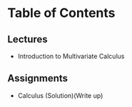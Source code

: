# Table of Contents
## Lectures
- Introduction to Multivariate Calculus 

## Assignments
- Calculus (Solution)(Write up)
